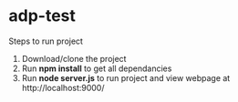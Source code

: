 # adp-test

Steps to run project
1. Download/clone the project
2. Run **npm install** to get all dependancies
3. Run **node server.js** to run project and view webpage at http://localhost:9000/
